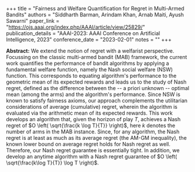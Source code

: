 +++
title = "Fairness and Welfare Quantification for Regret in Multi-Armed Bandits"
authors = "Siddharth Barman, Arindam Khan, Arnab Maiti, Ayush Sawarni"
paper_link = "https://ojs.aaai.org/index.php/AAAI/article/view/25829/"
publication_details = "AAAI-2023: AAAI Conference on Artificial Intelligence, 2023"
conference_date = "2023-02-01"
notes = ""
+++

<b>Abstract:</b>
We extend the notion of regret with a welfarist perspective. Focussing on the classic multi-armed bandit (MAB) framework, the current work quantifies the performance of bandit algorithms by applying a fundamental welfare function, namely the Nash social welfare (NSW) function. This corresponds to equating algorithm's performance to the geometric mean of its expected rewards and leads us to the study of Nash regret, defined as the difference between the -- a priori unknown -- optimal mean (among the arms) and the algorithm's performance. Since NSW is known to satisfy fairness axioms, our approach complements the utilitarian considerations of average (cumulative) regret, wherein the algorithm is evaluated via the arithmetic mean of its expected rewards.
This work develops an algorithm that, given the horizon of play $T$, achieves a Nash regret of $O \left( \sqrt{\frac{k \log T}{T}} \right)$, here $k$ denotes the number of arms in the MAB instance. Since, for any algorithm, the Nash regret is at least as much as its average regret (the AM-GM inequality), the known lower bound on average regret holds for Nash regret as well. Therefore, our Nash regret guarantee is essentially tight. In addition, we develop an anytime algorithm with a Nash regret guarantee of $O \left( \sqrt{\frac{k\log T}{T}} \log T \right)$. 

